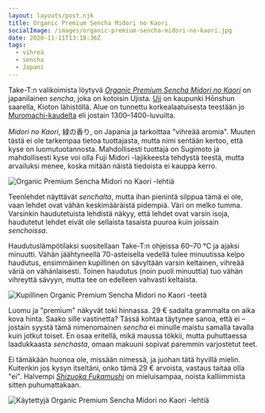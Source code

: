 ```yaml
---
layout: layouts/post.njk
title: Organic Premium Sencha Midori no Kaori
socialImage: /images/organic-premium-sencha-midori-no-kaori.jpg
date: 2020-11-11T13:18:36Z
tags:
  - vihreä
  - sencha
  - Japani
---
```

Take-T:n valikoimista löytyvä *[Organic Premium Sencha Midori no Kaori](https://take-t.fi/products/organic-premium-sencha-midori-no-kaori)* on japanilainen *sencha*, joka on kotoisin Ujista. [Uji](https://fi.wikipedia.org/wiki/Uji) on kaupunki Hōnshun saarella, Kioton lähistöllä. Alue on tunnettu korkealaatuisesta teestään jo [Muromachi-kaudelta](https://fi.wikipedia.org/wiki/Muromachi-kausi) eli jostain 1300–1400-luvuilta.

*Midori no Kaori*, 緑の香り, on Japania ja tarkoittaa "vihreää aromia". Muuten tästä ei ole tarkempaa tietoa tuottajasta, mutta nimi sentään kertoo, että kyse on luomutuotannosta. Mahdollisesti tuottaja on Sugimoto ja mahdollisesti kyse voi olla Fuji Midori -lajikkeesta tehdystä teestä, mutta arvailuksi menee, koska mitään näistä tiedoista ei kauppa kerro.

![Organic Premium Sencha Midori no Kaori -lehtiä](/images/organic-premium-sencha-midori-no-kaori.jpg)

Teenlehdet näyttävät *senchalta*, mutta ihan pienintä silppua tämä ei ole, vaan lehdet ovat vähän keskimääräistä pidempiä. Väri on melko tumma. Varsinkin haudutetuista lehdistä näkyy, että lehdet ovat varsin isoja, haudutetut lehdet eivät ole sellaista tasaista puuroa kuin joissain *senchoissa*.

Haudutuslämpötilaksi suositellaan Take-T:n ohjeissa 60–70 °C ja ajaksi minuutti. Vähän jäähtyneellä 70-asteisella vedellä tulee minuutissa kelpo haudutus, ensimmäinen kupillinen on sävyltään varsin keltainen, vihreää väriä on vähänlaisesti. Toinen haudutus (noin puoli minuuttia) tuo vähän vihreyttä sävyyn, mutta tee on edelleen vahvasti keltaista.

![Kupillinen Organic Premium Sencha Midori no Kaori -teetä](/images/organic-premium-sencha-midori-no-kaori-kuppi.jpg)

Luomu ja "premium" näkyvät toki hinnassa. 29 € sadalta grammalta on aika kova hinta. Saako sille vastinetta? Tässä kohtaa täytynee sanoa, että ei – jostain syystä tämä nimenomainen *sencha* ei minulle maistu samalla tavalla kuin jotkut toiset. En osaa eritellä, mikä maussa tökkii, mutta puhuttaessa laadukkaasta *senchasta*, omaan makuuni sopivat paremmin varjostetut teet.

Ei tämäkään huonoa ole, missään nimessä, ja juohan tätä hyvillä mielin. Kuitenkin jos kysyn itseltäni, onko tämä 29 € arvoista, vastaus taitaa olla "ei". Halvempi *[Shizuoka Fukamushi](/posts/shizuoka-fukamushi-sencha-kura/)* on mieluisampaa, noista kalliimmista sitten puhumattakaan.

![Käytettyjä Organic Premium Sencha Midori no Kaori -lehtiä](/images/organic-premium-sencha-midori-no-kaori-lehdet.jpg)